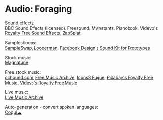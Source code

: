 # Audio: Foraging

Sound effects:  
[BBC Sound Effects (licensed)](http://bbcsfx.acropolis.org.uk/),
[Freesound](https://freesound.org/),
[Myinstants](https://www.myinstants.com/),
[Pianobook](https://www.pianobook.co.uk/),
[Videvo's Royalty Free Sound Effects](https://www.videvo.net/royalty-free-sound-effects/),
[ZapSplat](https://www.zapsplat.com/)

Samples/loops:  
[SampleSwap](https://sampleswap.org/),
[Looperman](https://www.looperman.com/),
[Facebook Design's Sound Kit for Prototypes](https://facebook.design/soundkit)

Stock music:  
[Magnatune](http://magnatune.com/)

Free stock music:  
[cchound.com](https://cchound.com/),
[Free Music Archive](https://freemusicarchive.org/),
[Icons8 Fugue](https://icons8.com/music),
[Pixabay's Royalty Free Music](https://pixabay.com/music/),
[Videvo's Royalty Free Music](https://www.videvo.net/royalty-free-music/)

Live music:  
[Live Music Archive](https://archive.org/details/etree)

Auto-generation - convert spoken languages:  
[Coqui☁](https://coqui.ai/)
